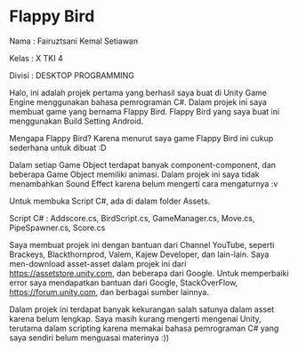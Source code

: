 # Flappy Bird

Nama : Fairuztsani Kemal Setiawan

Kelas : X TKI 4

Divisi : DESKTOP PROGRAMMING


Halo, ini adalah projek pertama yang berhasil saya buat di Unity Game Engine   menggunakan bahasa pemrograman C#. Dalam projek ini saya membuat game yang bernama Flappy Bird.
Flappy Bird yang saya buat ini menggunakan Build Setting Android.

Mengapa Flappy Bird?
Karena menurut saya game Flappy Bird ini cukup sederhana untuk dibuat :D

Dalam setiap Game Object terdapat banyak component-component, dan beberapa Game Object memiliki animasi. Dalam projek ini saya tidak menambahkan Sound Effect karena belum mengerti cara mengaturnya :v

Untuk membuka Script C#, ada di dalam folder Assets.

Script C# : 
Addscore.cs, 
BirdScript.cs, 
GameManager.cs, 
Move.cs, 
PipeSpawner.cs, 
Score.cs

Saya membuat projek ini dengan bantuan dari Channel YouTube, seperti Brackeys, Blackthornprod, Valem, Kajew Developer, dan lain-lain.
Saya men-download asset-asset dalam projek ini dari https://assetstore.unity.com, dan beberapa dari Google.
Untuk memperbaiki error saya mendapatkan bantuan dari Google, StackOverFlow, https://forum.unity.com, dan berbagai sumber lainnya.

Dalam projek ini terdapat banyak kekurangan salah satunya dalam asset karena belum lengkap.
Saya masih kurang mengerti mengenai Unity, terutama dalam scripting karena memakai bahasa pemrograman C# yang saya sendiri belum menguasai materinya :))

